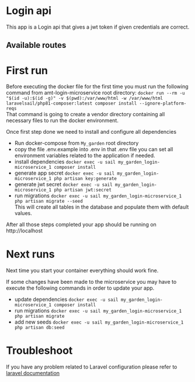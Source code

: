 # Login api
This app is a Login api that gives a jwt token if given credentials are correct.

## Available routes
# First run
Before executing the docker file for the first time you must run the following command from amt-login-microservice root directory: `docker run --rm -u "$(id -u):$(id -g)" -v $(pwd):/var/www/html -w /var/www/html laravelsail/php81-composer:latest composer install --ignore-platform-reqs`  
That command is going to create a vendor directory containing all necessary files to run the docker environment.

Once first step done we need to install and configure all dependencies
* Run docker-compose from `My_garden` root directory
* copy the file .env.example into .env in that .env file you can set all environment variables related to the application if needed.
* install dependencies `docker exec -u sail my_garden_login-microservice_1 composer install`
* generate app secret `docker exec -u sail my_garden_login-microservice_1 php artisan key:generate`
* generate jwt secret `docker exec -u sail my_garden_login-microservice_1 php artisan jwt:secret`
* run migrations `docker exec -u sail my_garden_login-microservice_1 php artisan migrate --seed`  
  This will create all tables in the database and populate them with default values.  

After all those steps completed your app should be running on http://localhost

# Next runs
Next time you start your container everything should work fine.

If some changes have been made to the microservice you may have to execute the following commands in order to update your app.
* update dependencies `docker exec -u sail my_garden_login-microservice_1 composer install`
* run migrations `docker exec -u sail my_garden_login-microservice_1 php artisan migrate`
* add new seeds `docker exec -u sail my_garden_login-microservice_1 php artisan db:seed`

# Troubleshoot
If you have any problem related to Laravel configuration please refer to [laravel documentation](https://laravel.com/docs/8.x)
